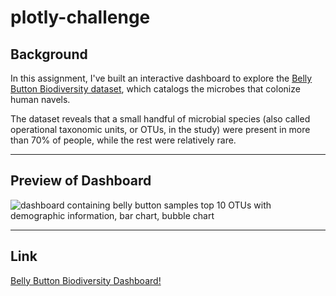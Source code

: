 # plotly-challenge

## Background

In this assignment, I've built an interactive dashboard to explore the [Belly Button Biodiversity dataset](http://robdunnlab.com/projects/belly-button-biodiversity/), which catalogs the microbes that colonize human navels.

The dataset reveals that a small handful of microbial species (also called operational taxonomic units, or OTUs, in the study) were present in more than 70% of people, while the rest were relatively rare.

---

## Preview of Dashboard

![dashboard containing belly button samples top 10 OTUs with demographic information, bar chart, bubble chart](image.jpg)

---

## Link

[Belly Button Biodiversity Dashboard!](https://www.example.com)

